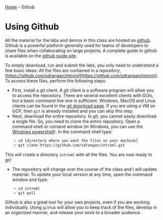 [Home](../sequence.md) - Github 

# Using Github

All the material for the labs and demos in this class are hosted on
[github](https://github.com/).  Github is a powerful platform
generally used for teams of developers to share files when
collaborating on large projects.  A complete guide to github is available
on the [github guide site](https://guides.github.com/).  

To simply download, run and submit the labs, you only need to understand
a few basic ideas: 
All the files are contained in a *repository*,
[https://github.com/sdrangan/introml](https://github.com/sdrangan/introml).
To access these files, perform the following steps:

*  First, install a git client.  A git client is a software program
will allow you to access the repository.  There are several excellent
clients with GUIs, but a basic command line one is sufficient.
Windows, MacOS and Linux clients can be found in the
[git download page](https://git-scm.com/download).
If you are using a VM on GCP, then `git` is already installed and
you can skip this step.
* Next, download the *entire* repository.  In git, you cannot
easily download a single file.  So, you need to clone the entire repository.
Open a command shell or comand window (in Windows, you can use the
[Windows powershell](https://docs.microsoft.com/en-us/powershell)).
In the command shell type:
~~~bash
    > cd [directory where you want the files on your machine]
    > git clone https://github.com/sdrangan/introml.git
~~~
This will create a directory `introml` with all the files.  You are
now ready to go!
* The repository will change over the course of the class and I will update
material.  To update your local version at any time, open the command
window and type:
~~~bash
    > cd introml
    > git pull
~~~

Github is also a great tool for your own projects, even if you
are working individually.  Using `github` will allow you to keep track of 
the files, develop in an organized manner, and release your work to
a broader audience.
